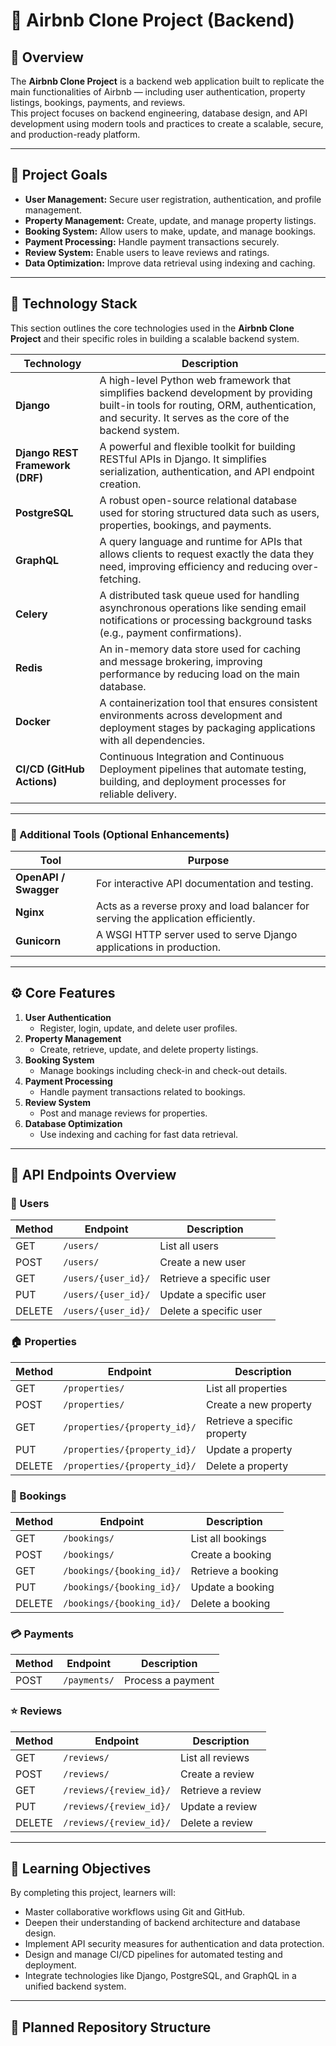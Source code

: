 # 🏡 Airbnb Clone Project (Backend)

## 🚀 Overview
The **Airbnb Clone Project** is a backend web application built to replicate the main functionalities of Airbnb — including user authentication, property listings, bookings, payments, and reviews.  
This project focuses on backend engineering, database design, and API development using modern tools and practices to create a scalable, secure, and production-ready platform.

---

## 🎯 Project Goals
- **User Management:** Secure user registration, authentication, and profile management.  
- **Property Management:** Create, update, and manage property listings.  
- **Booking System:** Allow users to make, update, and manage bookings.  
- **Payment Processing:** Handle payment transactions securely.  
- **Review System:** Enable users to leave reviews and ratings.  
- **Data Optimization:** Improve data retrieval using indexing and caching.  

---

## 🧰 Technology Stack

This section outlines the core technologies used in the **Airbnb Clone Project** and their specific roles in building a scalable backend system.

| Technology | Description |
|-------------|--------------|
| **Django** | A high-level Python web framework that simplifies backend development by providing built-in tools for routing, ORM, authentication, and security. It serves as the core of the backend system. |
| **Django REST Framework (DRF)** | A powerful and flexible toolkit for building RESTful APIs in Django. It simplifies serialization, authentication, and API endpoint creation. |
| **PostgreSQL** | A robust open-source relational database used for storing structured data such as users, properties, bookings, and payments. |
| **GraphQL** | A query language and runtime for APIs that allows clients to request exactly the data they need, improving efficiency and reducing over-fetching. |
| **Celery** | A distributed task queue used for handling asynchronous operations like sending email notifications or processing background tasks (e.g., payment confirmations). |
| **Redis** | An in-memory data store used for caching and message brokering, improving performance by reducing load on the main database. |
| **Docker** | A containerization tool that ensures consistent environments across development and deployment stages by packaging applications with all dependencies. |
| **CI/CD (GitHub Actions)** | Continuous Integration and Continuous Deployment pipelines that automate testing, building, and deployment processes for reliable delivery. |

---

### 🧩 Additional Tools (Optional Enhancements)
| Tool | Purpose |
|------|----------|
| **OpenAPI / Swagger** | For interactive API documentation and testing. |
| **Nginx** | Acts as a reverse proxy and load balancer for serving the application efficiently. |
| **Gunicorn** | A WSGI HTTP server used to serve Django applications in production. |

---

## ⚙️ Core Features
1. **User Authentication**  
   - Register, login, update, and delete user profiles.
2. **Property Management**  
   - Create, retrieve, update, and delete property listings.
3. **Booking System**  
   - Manage bookings including check-in and check-out details.
4. **Payment Processing**  
   - Handle payment transactions related to bookings.
5. **Review System**  
   - Post and manage reviews for properties.
6. **Database Optimization**  
   - Use indexing and caching for fast data retrieval.

---

## 📡 API Endpoints Overview

### 👤 Users
| Method | Endpoint | Description |
|--------|-----------|--------------|
| GET | `/users/` | List all users |
| POST | `/users/` | Create a new user |
| GET | `/users/{user_id}/` | Retrieve a specific user |
| PUT | `/users/{user_id}/` | Update a specific user |
| DELETE | `/users/{user_id}/` | Delete a specific user |

### 🏠 Properties
| Method | Endpoint | Description |
|--------|-----------|--------------|
| GET | `/properties/` | List all properties |
| POST | `/properties/` | Create a new property |
| GET | `/properties/{property_id}/` | Retrieve a specific property |
| PUT | `/properties/{property_id}/` | Update a property |
| DELETE | `/properties/{property_id}/` | Delete a property |

### 📅 Bookings
| Method | Endpoint | Description |
|--------|-----------|--------------|
| GET | `/bookings/` | List all bookings |
| POST | `/bookings/` | Create a booking |
| GET | `/bookings/{booking_id}/` | Retrieve a booking |
| PUT | `/bookings/{booking_id}/` | Update a booking |
| DELETE | `/bookings/{booking_id}/` | Delete a booking |

### 💳 Payments
| Method | Endpoint | Description |
|--------|-----------|--------------|
| POST | `/payments/` | Process a payment |

### ⭐ Reviews
| Method | Endpoint | Description |
|--------|-----------|--------------|
| GET | `/reviews/` | List all reviews |
| POST | `/reviews/` | Create a review |
| GET | `/reviews/{review_id}/` | Retrieve a review |
| PUT | `/reviews/{review_id}/` | Update a review |
| DELETE | `/reviews/{review_id}/` | Delete a review |

---

## 🧠 Learning Objectives
By completing this project, learners will:
- Master collaborative workflows using Git and GitHub.  
- Deepen their understanding of backend architecture and database design.  
- Implement API security measures for authentication and data protection.  
- Design and manage CI/CD pipelines for automated testing and deployment.  
- Integrate technologies like Django, PostgreSQL, and GraphQL in a unified backend system.  

---

## 🧩 Planned Repository Structure
